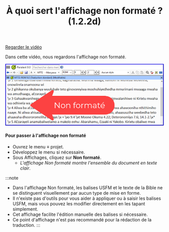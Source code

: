﻿---
title: À quoi sert l'affichage non formaté ? (1.2.2d)
---
[Regarder le vidéo](https://vimeo.com/464585929)

Dans cette vidéo, nous regardons l'affichage non formaté.

![](../media/41c16f71656dad10f10d03e0ae20c378.png)

#### Pour passer à l'affichage non formaté

-   Ouvrez le menu **≡** projet.
-   Développez le menu si nécessaire.
-   Sous Affichages, cliquez sur **Non formaté**.
    -  *L'affichage Non formaté montre l'ensemble du document en texte clair*.
    
:::note
-   Dans l'affichage Non formaté, les balises USFM et le texte de la Bible ne se distinguent visuellement par aucun type de mise en forme.
-   Il n'existe pas d'outils pour vous aider à appliquer ou à saisir les balises USFM, mais vous pouvez les modifier directement en les tapant simplement.
-   Cet affichage facilite l'édition manuelle des balises si nécessaire.
-   Ce point d'affichage n'est pas recommandé pour la rédaction de la traduction.
:::
